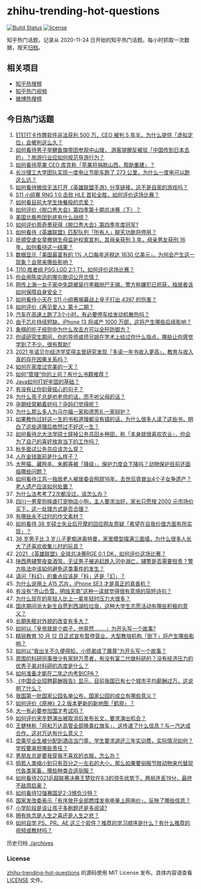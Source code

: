 # zhihu-trending-hot-questions

[![Build Status](https://github.com/justjavac/zhihu-trending-hot-questions/workflows/ci/badge.svg?branch=master)](https://github.com/justjavac/zhihu-trending-hot-questions/actions)
[![license](https://img.shields.io/github/license/justjavac/zhihu-trending-hot-questions)](https://github.com/justjavac/zhihu-trending-hot-questions/blob/master/LICENSE)

知乎热门话题，记录从 2020-11-24 日开始的知乎热门话题。每小时抓取一次数据，按天[归档](./archives)。

## 相关项目

- [知乎热搜榜](https://github.com/justjavac/zhihu-trending-top-search)
- [知乎热门视频](https://github.com/justjavac/zhihu-trending-hot-video)
- [微博热搜榜](https://github.com/justjavac/weibo-trending-hot-search)

## 今日热门话题

<!-- BEGIN -->
<!-- 最后更新时间 Thu Oct 14 2021 05:15:33 GMT+0800 (China Standard Time) -->

1. [钉钉打卡作弊软件非法获利 500 万，CEO 被判 5 年半，为什么提供「虚拟定位」会被判这么久？](https://www.zhihu.com/question/491806902)
1. [如何看待男子举鲤鱼旗带团参观中山陵， 游客提醒反被驳「中国传到日本去的」？旅游行业应如何规范导游行为？](https://www.zhihu.com/question/492098947)
1. [如何看待苹果 CEO 库克称「苹果将捐款山西，帮助重建」？](https://www.zhihu.com/question/492119278)
1. [长沙理工大学团队实现一度电让节能车跑了 273 公里，为什么一度电可以跑这么远？](https://www.zhihu.com/question/491690490)
1. [如何看待微信无法打开《英雄联盟手游》分享链接，这不是自家的游戏吗？](https://www.zhihu.com/question/492079445)
1. [S11 小组赛 RNG 1:0 击败 HLE 首轮全胜，如何评价这场比赛？](https://www.zhihu.com/question/492199544)
1. [如何看目前大学生快餐般的恋爱？](https://www.zhihu.com/question/307935934)
1. [如何评价《脱口秀大会》第四季第十期总决赛（下）？](https://www.zhihu.com/question/492202066)
1. [美国北极熊团到底有什么战绩？](https://www.zhihu.com/question/490211926)
1. [如何评价周奇墨获得《脱口秀大会》第四季年度冠军?](https://www.zhihu.com/question/492226460)
1. [如何看待《英雄联盟》匹配队列「所有人」聊天功能将停用？](https://www.zhihu.com/question/492045862)
1. [抚顺受虐女童撤销生母监护权案宣判，其母亲获刑 3 年，母亲男友获刑 16 年，如何看待这一结果？](https://www.zhihu.com/question/491847668)
1. [数据显示「美国最富有的 1% 人口每年逃税达 1630 亿美元」，为何会产生这一现象？会带来哪些影响？](https://www.zhihu.com/question/491911918)
1. [TI10 胜者组 PSG.LGD 2:1 T1，如何评价这场比赛？](https://www.zhihu.com/question/492210098)
1. [你会用陈奕迅的哪句歌词公开恋情？](https://www.zhihu.com/question/318733576)
1. [网传上海一女子家中失踪被装行李箱抛尸无锡，警方称嫌犯已抓获，独居者该如何保障自身安全？](https://www.zhihu.com/question/492129129)
1. [如何看待小天在 S11 小组赛揭幕战上皇子打出 4397 的伤害？](https://www.zhihu.com/question/491819560)
1. [如何评价《再见爱人》第十二期？](https://www.zhihu.com/question/492142530)
1. [汽车在高速上跑了3个小时，有必要停车给发动机散热吗？](https://www.zhihu.com/question/476474620)
1. [由于芯片持续短缺，iPhone 13 将减产 1000 万部，这将产生哪些后续影响？](https://www.zhihu.com/question/492096881)
1. [象棋的吃子规则中为什么攻击方可以全歼防御方？](https://www.zhihu.com/question/491745533)
1. [你读研究生期间，你的导师或师兄姐在学术上给过你什么指点，哪些让你感觉学到了不少，很有帮助?](https://www.zhihu.com/question/477980751)
1. [2021 年诺贝尔经济学奖得主曾研究发现「多读一年书收入更高」，教育与收入真的存在因果关系吗？](https://www.zhihu.com/question/491922774)
1. [如何在家度过完美的一天？](https://www.zhihu.com/question/491754580)
1. [如何“管理”你的上司？有什么书籍推荐？](https://www.zhihu.com/question/484478294)
1. [Java如何打好牢固的基础？](https://www.zhihu.com/question/471957392)
1. [有没有让你刻骨铭心的句子？](https://www.zhihu.com/question/483300654)
1. [为什么孩子总是听老师的话，而不听父母的话？](https://www.zhihu.com/question/439252099)
1. [孕期经常躺着好吗？孕妈们觉得呢？](https://www.zhihu.com/question/447464118)
1. [为什么那么多人为马尔福一家和德思礼一家辩护？](https://www.zhihu.com/question/491648043)
1. [如果教你过好这一生的书和道理都没有错的话，为什么很多人读了这些书，明白了这些道理后依然过不好这一生？](https://www.zhihu.com/question/492094252)
1. [如何看待北大法学硕士辞掉公务员回乡种田，称「本身就很喜欢农业」，你会为了自己的喜好放弃当下的工作吗？](https://www.zhihu.com/question/492143323)
1. [秋冬面试公务员应该怎么穿？](https://www.zhihu.com/question/490673546)
1. [人在金钱面前是什么样子？](https://www.zhihu.com/question/485870210)
1. [大熊猫、藏羚羊、朱鹮等被「降级」，保护力度会下降吗？动物保护目前还面临哪些问题？](https://www.zhihu.com/question/491908573)
1. [如何看待江苏一独居老人被居委会照顾16年，去世后竟冒出4个子女争遗产？老人遗产应该如何处置？](https://www.zhihu.com/question/491708119)
1. [为什么法考考了2次都没过，该怎么办？](https://www.zhihu.com/question/460327620)
1. [四川一男童抱摔虐打宠物店小狗，主人要求治好，家长只愿按 2000 元市场价买下，这一处理方式是否合理？](https://www.zhihu.com/question/492093303)
1. [有哪些永不过时的作文素材？](https://www.zhihu.com/question/318788758)
1. [如何看待 38 岁硕士失业后开摩的回应网友质疑「希望在自我价值方面有所实现」？](https://www.zhihu.com/question/492109017)
1. [36 岁男子比 3 岁儿子更痴迷奥特曼，家里模型摆满三面墙，为什么很多人长大了还喜欢收集儿时的玩具？](https://www.zhihu.com/question/491905174)
1. [2021 《英雄联盟》全球总决赛RGE 0:1 DK，如何评价这场比赛？](https://www.zhihu.com/question/492014419)
1. [陕西两辅警夜查酒驾，无证男子被追赶跌入河中溺亡，辅警是否需要担责？警方执法中该如何避免这类事件的发生？](https://www.zhihu.com/question/491969221)
1. [请问「科幻」的重点应该是「科」还是「幻」？](https://www.zhihu.com/question/394718673)
1. [为什么说用上 A15 芯片，iPhone SE3 才是真正的真香机？](https://www.zhihu.com/question/491701215)
1. [有没有“苍山负雪，明烛天南”这种一读就觉得很有意境的简短诗句？](https://www.zhihu.com/question/491212435)
1. [为什么现在的年轻人比上一辈年轻时压力大很多？](https://www.zhihu.com/question/491692277)
1. [国庆期间浙大新生自愿到西湖捡垃圾，这种大学生志愿活动有哪些积极的意义？](https://www.zhihu.com/question/491158463)
1. [长期失眠对外貌的改变有多大？](https://www.zhihu.com/question/491461575)
1. [如何以「皇帝就是个疯子，他竟然........」为开头写一个故事?](https://www.zhihu.com/question/428181470)
1. [精锐教育 10 月 12 日正式宣布暂停营业，大型教培机构「倒下」将产生哪些影响？](https://www.zhihu.com/question/491916898)
1. [如何以“我出关不久便得知，小师弟成了魔尊”为开头写一个故事？](https://www.zhihu.com/question/462627899)
1. [周围的科研同事很少有家财万贯者，有没有富二代做科研的？没有经济压力的优秀子弟对科研的态度是什么？](https://www.zhihu.com/question/488072170)
1. [如何准备才能在二年之内考到CPA？](https://www.zhihu.com/question/25815117)
1. [《中国企业招聘薪酬报告》显示，目前我国已有七个城市平均薪酬过万，这说明了什么？](https://www.zhihu.com/question/491919558)
1. [我国第一批国家公园名单公布，国家公园的成立有哪些意义？](https://www.zhihu.com/question/463405165)
1. [如何评价《原神》2.2 版本更新的新地图「鹤观」？](https://www.zhihu.com/question/492122253)
1. [大一有必要参加国才考试吗？](https://www.zhihu.com/question/296729841)
1. [如何评价宋冬野演出被取消后发布长文，要求演出机会？](https://www.zhihu.com/question/491864737)
1. [王健林称「将和万达高管全部换乘红旗车」，这传递了什么信息？与一汽达成合作，这对万达有什么意义？](https://www.zhihu.com/question/491796928)
1. [空乘毕业生被分配到酒店当门童，学生要求退还三年实训费，实际情况如何？学校要承担哪些责任？](https://www.zhihu.com/question/491979817)
1. [男朋友总是要我穿我不喜欢的衣服，怎么办？](https://www.zhihu.com/question/490597882)
1. [倘若人类缩小到只有百分之一左右的大小，那么如果要驯服节肢动物来代替现代各类家畜，哪些种类合适驯服？](https://www.zhihu.com/question/491518103)
1. [如何看待2021乒超联赛决赛王楚钦在8:3的领先优势下，两局连丢19分，最终不敌周启豪？](https://www.zhihu.com/question/492042621)
1. [如何看待12强赛国足2-3憾负沙特？](https://www.zhihu.com/question/492071268)
1. [国家发改委表示「有序放开全部燃煤发电电量上网电价」，反映了哪些信息？](https://www.zhihu.com/question/491901818)
1. [小学阶段是该让孩子多刷题还是多阅读?](https://www.zhihu.com/question/387030054)
1. [拥有执念是人生之喜还是人生之悲？](https://www.zhihu.com/question/492012822)
1. [如何自学 PS、PR、AE 这三个软件？推荐的学习顺序是什么？有什么推荐的视频或教材吗？](https://www.zhihu.com/question/38197869)

<!-- END -->

历史归档 [./archives](./archives)

### License

[zhihu-trending-hot-questions](https://github.com/justjavac/zhihu-trending-hot-questions)
的源码使用 MIT License 发布。具体内容请查看 [LICENSE](./LICENSE) 文件。
